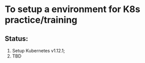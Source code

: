 To setup a environment for K8s practice/training
===
Status:
---
1. Setup Kubernetes v1.12.1;   
2. TBD